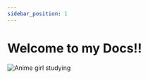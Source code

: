 ```yaml
---
sidebar_position: 1
---
```


# Welcome to my Docs!!

![Anime girl studying](https://cdn.discordapp.com/attachments/750250354771361805/858437277481959464/wp7452001.png)